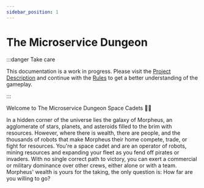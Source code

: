 ```yaml
---
sidebar_position: 1
---
```


# The Microservice Dungeon

:::danger Take care

This documentation is a work in progress. Please visit the [Project Description](https://archi-lab.io/display/public/The+Microservice+Dungeon) and continue with the [Rules](/rules/dungeon) to get a better understanding of the gameplay.

:::

Welcome to The Microservice Dungeon Space Cadets 👩‍🚀

In a hidden corner of the universe lies the galaxy of Morpheus, an agglomerate of stars, planets, and asteroids filled to the brim with resources.
However, where there is wealth, there are people, and the thousands of robots that make Morpheus their home compete, trade, or fight for resources.
You're a space cadet and are an operator of robots, mining resources and expanding your fleet as you fend off pirates or invaders.
With no single correct path to victory, you can exert a commercial or military dominance over other crews, either alone or with a team.
Morpheus' wealth is yours for the taking, the only question is: How far are you willing to go?
